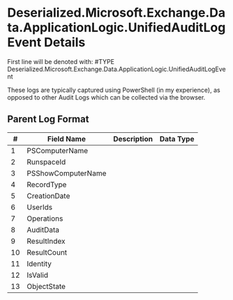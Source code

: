 # Deserialized.Microsoft.Exchange.Data.ApplicationLogic.UnifiedAuditLogEvent Details

First line will be denoted with: #TYPE Deserialized.Microsoft.Exchange.Data.ApplicationLogic.UnifiedAuditLogEvent

These logs are typically captured using PowerShell (in my experience), as opposed to other Audit Logs which can be collected via the browser.

## Parent Log Format

| # | Field Name | Description | Data Type |
| - | - | - | - |
| 1 | PSComputerName | | |
| 2 | RunspaceId | | |
| 3 | PSShowComputerName | | |
| 4 | RecordType | | |
| 5 | CreationDate | | |
| 6 | UserIds | | |
| 7 | Operations | | |
| 8 | AuditData | | |
| 9 | ResultIndex | | |
| 10 | ResultCount | | |
| 11 | Identity | | |
| 12 | IsValid | | |
| 13 | ObjectState | | |